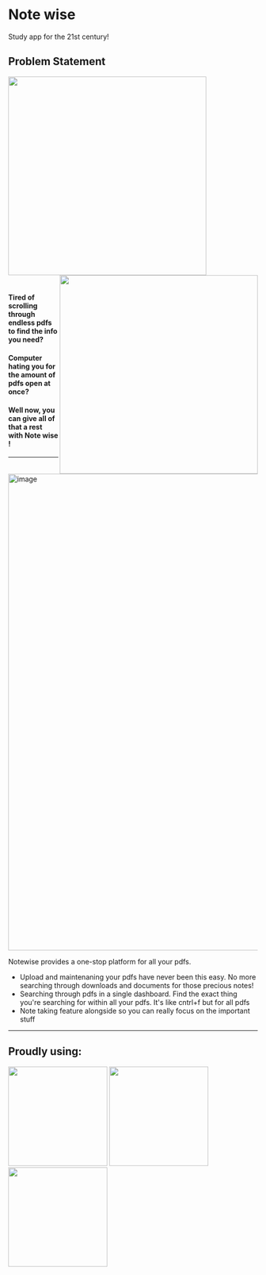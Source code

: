 # Note wise

Study app for the 21st century!

## Problem Statement
<span align="right"><img src="https://media.tenor.com/M_Io1O2VQpIAAAAd/pdf-document.gif" width=400px ></span>
<img src="https://thumbs.gfycat.com/IndolentSnappyAmmonite-size_restricted.gif" width=400px align="right">
<br><br>




#### Tired of scrolling through endless pdfs to find the info you need?
#### Computer hating you for the amount of pdfs open at once?
#### Well now, you can give all of that a rest with **Note wise** !

---

<img width="960" alt="image" src="https://user-images.githubusercontent.com/74727186/221393824-bec9b630-d880-4e99-a268-844b3d4f946f.png">

Notewise provides a one-stop platform for all your pdfs.
- Upload and maintenaning your pdfs have never been this easy. No more searching through downloads and documents for those precious notes!
- Searching through pdfs in a single dashboard. Find the exact thing you're searching for within all your pdfs. It's like cntrl+f but for all pdfs
- Note taking feature alongside so you can really focus on the important stuff

---

## Proudly using:

<img src="https://user-images.githubusercontent.com/74727186/221394010-5033369a-394b-4cf9-810a-f29b6f35514f.png" width=200px>    <img src="https://user-images.githubusercontent.com/74727186/221394148-b3dac221-076a-42d8-9faf-ee3435bea3a0.png" width=200px>       <img src="https://user-images.githubusercontent.com/74727186/221394673-5d37a36e-f7d1-4016-82b7-9f274ab90d29.png" width=200px>
